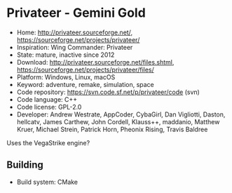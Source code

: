 # Privateer - Gemini Gold

- Home: http://privateer.sourceforge.net/, https://sourceforge.net/projects/privateer/
- Inspiration: Wing Commander: Privateer
- State: mature, inactive since 2012
- Download: http://privateer.sourceforge.net/files.shtml, https://sourceforge.net/projects/privateer/files/
- Platform: Windows, Linux, macOS
- Keyword: adventure, remake, simulation, space
- Code repository: https://svn.code.sf.net/p/privateer/code (svn)
- Code language: C++
- Code license: GPL-2.0
- Developer: Andrew Westrate, AppCoder, CybaGirl, Dan Vigliotti, Daston, hellcatv, James Carthew, John Cordell, Klauss++, maddanio, Matthew Kruer, Michael Strein, Patrick Horn, Pheonix Rising, Travis Baldree

Uses the VegaStrike engine?

## Building

- Build system: CMake
